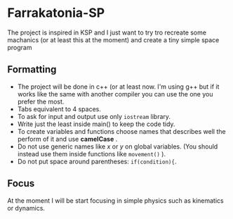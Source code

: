 # Farrakatonia-SP
The project is inspired in KSP and I just want to try tro recreate some machanics (or at least this at the moment) and create a tiny simple space program

## Formatting
* The project will be done in c++ (or at least now. I'm using g++ but if it works like the same with another compiler you can use the one you prefer the most.
* Tabs equivalent to 4 spaces.
* To ask for input and output use only `iostream` library.
* Write just the least inside main() to keep the code tidy.
* To create variables and functions choose names that describes well the perform of it and use **camelCase** .
* Do not use generic names like *x* or *y* on global variables. (You should instead use them inside functions like `movement()` ).
* Do not put space around parentheses: `if(condition){`.

## Focus
At the moment I will be start focusing in simple physics such as kinematics or dynamics.
